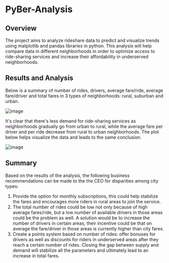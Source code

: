 # PyBer-Analysis

## Overview 
The project aims to analyze rideshare data to predict and visualize trends using matplotlib and pandas libraries in python. This analysis will help compare data in different neighborhoods in order to optimize access to ride-sharing services and increase their affordability in underserved neighborhoods. 
 
## Results and Analysis
Below is a summary of number of rides, drivers, average fare/ride, average fare/driver and total fares in 3 types of neighborhoods: rural, suburban and urban. 

![image](https://user-images.githubusercontent.com/79415699/111920801-6246be00-8a67-11eb-98b3-c68d728c6a34.png)

It's clear that there's less demand for ride-sharing services as neighborhoods gradually go from urban to rural, while the average fare per driver and per ride decrease from rural to urban neighborhoods. The plot below helps visualize the data and leads to the same conclusion.

![image](https://user-images.githubusercontent.com/79415699/111920809-6bd02600-8a67-11eb-8536-3a5fcebb88cd.png)

## Summary
Based on the results of the analysis, the following business recommendations can be made to the the CEO for disparities among city types:

1. Provide the option for monthly subscriptions, this could help stabilize the fares and encourages more riders in rural areas to join the service. 
2. The total number of rides could be low not only because of high average fares/ride, but a low number of available drivers in those areas could be the problem as well. A solution would be to increase the number of drivers in certain areas, their incentive could be that on average the fare/driver in those areas is currently higher than city fares. 
3. Create a points system based on number of rides: offer bonuses for drivers as well as discounts for riders in underserved areas after they reach a certain number of rides. Closing the gap between supply and demand will stabilize all the parameters and ultimately lead to an increase in total fares.
